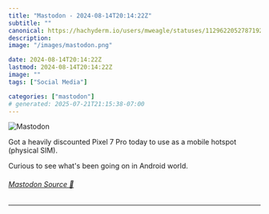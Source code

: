 ```yaml
---
title: "Mastodon - 2024-08-14T20:14:22Z"
subtitle: ""
canonical: https://hachyderm.io/users/mweagle/statuses/112962205278719279
description:
image: "/images/mastodon.png"

date: 2024-08-14T20:14:22Z
lastmod: 2024-08-14T20:14:22Z
image: ""
tags: ["Social Media"]

categories: ["mastodon"]
# generated: 2025-07-21T21:15:38-07:00
---
```

![Mastodon](/images/mastodon.png)

<p>Got a heavily discounted Pixel 7 Pro today to use as a mobile hotspot (physical SIM). </p><p>Curious to see what&#39;s been going on in Android world.</p>


###### [Mastodon Source 🐘](https://hachyderm.io/@mweagle/112962205278719279)

___
